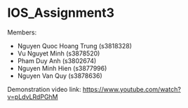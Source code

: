 # IOS_Assignment3
Members: 
- Nguyen Quoc Hoang Trung (s3818328)
- Vu Nguyet Minh (s3878520)
- Pham Duy Anh (s3802674)
- Nguyen Minh Hien (s3877996)
- Nguyen Van Quy (s3878636)

Demonstration video link: https://www.youtube.com/watch?v=pLdvLRdPGhM
